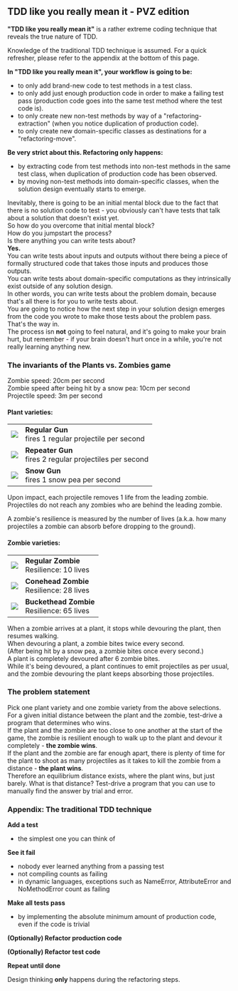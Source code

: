 ## TDD like you really mean it - PVZ edition

**"TDD like you really mean it"** is a rather extreme coding technique that reveals the true nature of TDD.

Knowledge of the traditional TDD technique is assumed. For a quick refresher, please refer to the appendix at the bottom of this page.

**In "TDD like you really mean it", your workflow is going to be:**
- to only add brand-new code to test methods in a test class.
- to only add just enough production code in order to make a failing test pass (production code goes into the same test method where the test code is).
- to only create new non-test methods by way of a "refactoring-extraction" (when you notice duplication of production code).
- to only create new domain-specific classes as destinations for a "refactoring-move".

**Be very strict about this. Refactoring only happens:**
- by extracting code from test methods into non-test methods in the same test class, when duplication of production code has been observed.
- by moving non-test methods into domain-specific classes, when the solution design eventually starts to emerge.

Inevitably, there is going to be an initial mental block due to the fact that there is no solution code to test - you obviously can't have tests that talk about a solution that doesn't exist yet.  
So how do you overcome that initial mental block?  
How do you jumpstart the process?  
Is there anything you can write tests about?  
**Yes.**  
You can write tests about inputs and outputs without there being a piece of formally structured code that takes those inputs and produces those outputs.  
You can write tests about domain-specific computations as they intrinsically exist outside of any solution design.  
In other words, you can write tests about the problem domain, because that's all there is for you to write tests about.  
You are going to notice how the next step in your solution design emerges from the code you wrote to make those tests about the problem pass.  
That's the way in.  
The process isn **not** going to feel natural, and it's going to make your brain hurt, but remember - if your brain doesn't hurt once in a while, you're not really learning anything new.  

### The invariants of the Plants vs. Zombies game

Zombie speed: 20cm per second  
Zombie speed after being hit by a snow pea: 10cm per second  
Projectile speed: 3m per second  

#### Plant varieties:
<table>
<tr>
<td><img src="http://dserban.github.com/tmp/pvz/Gun.png"></td>
<td><strong>Regular Gun</strong><br>fires 1 regular projectile per second</td>
</tr>
<tr>
<td><img src="http://dserban.github.com/tmp/pvz/Repeater.png"></td>
<td><strong>Repeater Gun</strong><br>fires 2 regular projectiles per second</td>
</tr>
<tr>
<td><img src="http://dserban.github.com/tmp/pvz/SnowGun.png"></td>
<td><strong>Snow Gun</strong><br>fires 1 snow pea per second</td>
</tr>
</table>

Upon impact, each projectile removes 1 life from the leading zombie. Projectiles do not reach any zombies who are behind the leading zombie.

A zombie's resilience is measured by the number of lives (a.k.a. how many projectiles a zombie can absorb before dropping to the ground).

#### Zombie varieties:
<table>
<tr>
<td><img src="http://dserban.github.com/tmp/pvz/RegularZombie.png"></td>
<td><strong>Regular Zombie</strong><br>Resilience: 10 lives</td>
</tr>
<tr>
<td><img src="http://dserban.github.com/tmp/pvz/ConeheadZombie.png"></td>
<td><strong>Conehead Zombie</strong><br>Resilience: 28 lives</td>
</tr>
<tr>
<td><img src="http://dserban.github.com/tmp/pvz/BucketheadZombie.png"></td>
<td><strong>Buckethead Zombie</strong><br>Resilience: 65 lives</td>
</tr>
</table>

When a zombie arrives at a plant, it stops while devouring the plant, then resumes walking.  
When devouring a plant, a zombie bites twice every second.  
(After being hit by a snow pea, a zombie bites once every second.)  
A plant is completely devoured after 6 zombie bites.  
While it's being devoured, a plant continues to emit projectiles as per usual, and the zombie devouring the plant keeps absorbing those projectiles.  

### The problem statement

Pick one plant variety and one zombie variety from the above selections.  
For a given initial distance between the plant and the zombie, test-drive a program that determines who wins.  
If the plant and the zombie are too close to one another at the start of the game, the zombie is resilient enough to walk up to the plant and devour it completely - **the zombie wins**.  
If the plant and the zombie are far enough apart, there is plenty of time for the plant to shoot as many projectiles as it takes to kill the zombie from a distance - **the plant wins**.  
Therefore an equilibrium distance exists, where the plant wins, but just barely. What is that distance? Test-drive a program that you can use to manually find the answer by trial and error.

### Appendix: The traditional TDD technique

**Add a test**
- the simplest one you can think of

**See it fail**
- nobody ever learned anything from a passing test
- not compiling counts as failing
- in dynamic languages, exceptions such as NameError, AttributeError and NoMethodError count as failing

**Make all tests pass**
- by implementing the absolute minimum amount of production code, even if the code is trivial

**(Optionally) Refactor production code**

**(Optionally) Refactor test code**

**Repeat until done**

Design thinking **only** happens during the refactoring steps.

